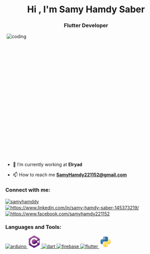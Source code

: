 <h1 align="center">Hi , I'm Samy Hamdy Saber</h1>
<h3 align="center">Flutter Developer</h3>
<img align="right" alt="coding" width="500" height = "400" src = "https://cdn.dribbble.com/users/926537/screenshots/4502924/python-2.gif">

- 🌱 I’m currently working at **Elryad**

- 📫 How to reach me **SamyHamdy221152@gmail.com**

<h3 align="left">Connect with me:</h3>
<p align="left">
<a href="https://twitter.com/samyhamddy" target="blank"><img align="center" src="https://raw.githubusercontent.com/rahuldkjain/github-profile-readme-generator/master/src/images/icons/Social/twitter.svg" alt="samyhamddy" height="30" width="40" /></a>
<a href="https://linkedin.com/in/https://www.linkedin.com/in/samy-hamdy-saber-145373219/" target="blank"><img align="center" src="https://raw.githubusercontent.com/rahuldkjain/github-profile-readme-generator/master/src/images/icons/Social/linked-in-alt.svg" alt="https://www.linkedin.com/in/samy-hamdy-saber-145373219/" height="30" width="40" /></a>
<a href="https://fb.com/https://www.facebook.com/samyhamdy221152" target="blank"><img align="center" src="https://raw.githubusercontent.com/rahuldkjain/github-profile-readme-generator/master/src/images/icons/Social/facebook.svg" alt="https://www.facebook.com/samyhamdy221152" height="30" width="40" /></a>
</p>

<h3 align="left">Languages and Tools:</h3>
<p align="left"> <a href="https://www.arduino.cc/" target="_blank" rel="noreferrer"> <img src="https://cdn.worldvectorlogo.com/logos/arduino-1.svg" alt="arduino" width="40" height="40"/> </a> <a href="https://www.w3schools.com/cs/" target="_blank" rel="noreferrer"> <img src="https://raw.githubusercontent.com/devicons/devicon/master/icons/csharp/csharp-original.svg" alt="csharp" width="40" height="40"/> </a> <a href="https://dart.dev" target="_blank" rel="noreferrer"> <img src="https://www.vectorlogo.zone/logos/dartlang/dartlang-icon.svg" alt="dart" width="40" height="40"/> </a> <a href="https://firebase.google.com/" target="_blank" rel="noreferrer"> <img src="https://www.vectorlogo.zone/logos/firebase/firebase-icon.svg" alt="firebase" width="40" height="40"/> </a> <a href="https://flutter.dev" target="_blank" rel="noreferrer"> <img src="https://www.vectorlogo.zone/logos/flutterio/flutterio-icon.svg" alt="flutter" width="40" height="40"/> </a> <a href="https://www.python.org" target="_blank" rel="noreferrer"> <img src="https://raw.githubusercontent.com/devicons/devicon/master/icons/python/python-original.svg" alt="python" width="40" height="40"/> </a> </p>
